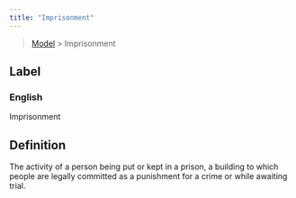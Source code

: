 ```yaml
---
title: "Imprisonment"
---
```


> [Model](./../) > Imprisonment

## Label

### English
Imprisonment


## Definition
The activity of a person being put or kept in a prison, a building to which people are legally committed as a punishment for a crime or while awaiting trial. 


    
